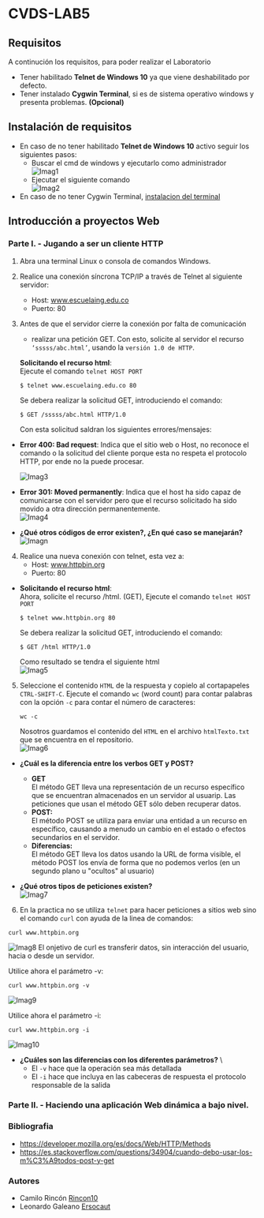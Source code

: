 # __CVDS-LAB5__

## __Requisitos__
A continución los requisitos, para poder realizar el Laboratorio
* Tener habilitado **Telnet de Windows 10** ya que viene deshabilitado por defecto.
* Tener instalado **Cygwin Terminal**, si es de sistema operativo windows y presenta problemas. **(Opcional)**
  
## __Instalación de requisitos__
*  En caso de no tener habilitado **Telnet de Windows 10** activo seguir los siguientes pasos:
   * Buscar el cmd de windows y ejecutarlo como administrador \
   ![Imag1](https://github.com/Rincon10/CVDS-LAB5/blob/master/resources/InstallTelnetStep1.jpg)
   * Ejecutar el siguiente comando \
   ![Imag2](https://github.com/Rincon10/CVDS-LAB5/blob/master/resources/InstallTelnetStep2.png)
*   En caso de no tener Cygwin Terminal, [instalacion del terminal](https://cygwin.com/install.html)
## __Introducción a proyectos Web__ 




### __Parte I. - Jugando a ser un cliente HTTP__

1. Abra una terminal Linux o consola de comandos Windows.
2. Realice una conexión síncrona TCP/IP a través de Telnet al siguiente servidor:
   * Host: www.escuelaing.edu.co
   * Puerto: 80 
    
3. Antes de que el servidor cierre la conexión por falta de comunicación
   * realizar una petición GET. Con esto, solicite al servidor el recurso ```‘sssss/abc.html’```, usando la ```versión 1.0 de HTTP```. 

    **Solicitando el recurso html**:  
    Ejecute el comando ```telnet HOST PORT```
    ```
    $ telnet www.escuelaing.edu.co 80
    ```
    
    Se debera realizar la solicitud GET, introduciendo el comando:
    ```
    $ GET /sssss/abc.html HTTP/1.0
    ```
    Con esta solicitud  saldran los siguientes errores/mensajes: 

  * __Error 400: Bad request__: Indica que el sitio web o Host, no reconoce el comando o la solicitud del cliente porque esta no respeta el protocolo HTTP, por ende no la puede procesar.

    ![Imag3](https://github.com/Rincon10/CVDS-LAB5/blob/master/resources/Error400.png)

   * __Error 301: Moved permanently__: Indica que el host ha sido capaz de comunicarse con 
el servidor pero que el recurso solicitado ha sido movido a otra dirección permanentemente.  
    ![Imag4](https://github.com/Rincon10/CVDS-LAB5/blob/master/resources/Error301.png)  

   * __¿Qué otros códigos de error existen?, ¿En qué caso se manejarán?__ \
   ![Imagn](https://github.com/Rincon10/CVDS-LAB5/blob/master/resources/StatusCode.png)  

4. Realice una nueva conexión con telnet, esta vez a: 
   * Host: www.httpbin.org
   * Puerto: 80

 * **Solicitando el recurso html**:  \
    Ahora, solicite el recurso /html. (GET), Ejecute el comando ```telnet HOST PORT```
    ```
    $ telnet www.httpbin.org 80
    ```
    
    Se debera realizar la solicitud GET, introduciendo el comando:
    ```
    $ GET /html HTTP/1.0
    ```
    Como resultado se tendra el siguiente html \
    ![Imag5](https://github.com/Rincon10/CVDS-LAB5/blob/master/resources/GEThttpbin.png)

5. Seleccione el contenido ```HTML``` de la respuesta y copielo al cortapapeles ```CTRL-SHIFT-C```. Ejecute el comando ```wc``` (word count) para contar palabras con la opción ```-c``` para contar el número de caracteres:
   ```
   wc -c 
   ```
   Nosotros guardamos el contenido del ```HTML``` en el archivo ```htmlTexto.txt``` que se encuentra en el repositorio. \
   ![Imag6](https://github.com/Rincon10/CVDS-LAB5/blob/master/resources/count.png)

* __¿Cuál es la diferencia entre los verbos GET y POST?__
   * **GET** \
    El método GET  lleva una representación de un recurso específico que se encuentran almacenados en un servidor al usuarip. Las peticiones que usan el método GET sólo deben recuperar datos.
   * **POST:** \
    El método POST se utiliza para enviar una entidad a un recurso en específico, causando a menudo un cambio en el estado o efectos secundarios en el servidor.
   * **Diferencias:**  \
    El método GET lleva los datos usando la URL de forma visible, el método POST los envía de forma que no podemos verlos (en un segundo plano u "ocultos" al usuario)
    
* __¿Qué otros tipos de peticiones existen?__  \
    ![Imag7](https://github.com/Rincon10/CVDS-LAB5/blob/master/resources/operations.png)

6. En la practica no se utiliza ```telnet``` para hacer peticiones a sitios web sino el comando ```curl``` con ayuda de la linea de comandos:
```
curl www.httpbin.org
```
![Imag8](https://github.com/Rincon10/CVDS-LAB5/blob/master/resources/curl.png) 
El onjetivo de curl es transferir datos, sin interacción del usuario, hacia o desde un servidor.

Utilice ahora el parámetro -v:
```
curl www.httpbin.org -v
```
![Imag9](https://github.com/Rincon10/CVDS-LAB5/blob/master/resources/curl-v.png) 

Utilice ahora el parámetro -i:
```
curl www.httpbin.org -i
```
![Imag10](https://github.com/Rincon10/CVDS-LAB5/blob/master/resources/curl-i.png)
* __¿Cuáles son las diferencias con los diferentes parámetros?__ \
   * El ```-v``` hace que la operación sea más detallada 
   * El ```-i``` hace que incluya en las cabeceras de respuesta el protocolo responsable de la salida
 

### __Parte II. - Haciendo una aplicación Web dinámica a bajo nivel.__
### __Bibliografia__
* <https://developer.mozilla.org/es/docs/Web/HTTP/Methods>
* <https://es.stackoverflow.com/questions/34904/cuando-debo-usar-los-m%C3%A9todos-post-y-get>
### __Autores__

* Camilo Rincón [Rincon10](https://github.com/Rincon10)
* Leonardo Galeano [Ersocaut](https://github.com/Ersocaut)